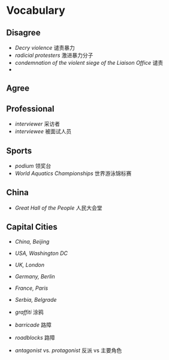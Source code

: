 # Vocabulary 

## Disagree
- _Decry violence_ 谴责暴力
- _radicial protesters_ 激进暴力分子
- _condemnation of the violent siege of the Liaison Office_ 谴责
- 
## Agree



## Professional 
- _interviewer_ 采访者 
- _interviewee_ 被面试人员

## Sports
- _podium_ 领奖台 
- _World Aquatics Championships_ 世界游泳锦标赛

## China
- _Great Hall of the People_ 人民大会堂

## Capital Cities

- _China, Beijing_
- _USA, Washington DC_ 
- _UK, London_
- _Germany, Berlin_
- _France, Paris_
- _Serbia, Belgrade_


- _graffiti_ 涂鸦
- _barricade_ 路障
- _roadblocks_ 路障
- _antagonist_ vs. _protagonist_ 反派 vs 主要角色